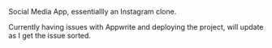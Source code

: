 Social Media App, essentiallly an Instagram clone.

Currently having issues with Appwrite and deploying the project, will update as I get the issue sorted.
